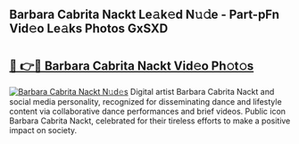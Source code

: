 ## Barbara Cabrita Nackt Le𝚊k𝚎d N𝚞𝚍e - Part-pFn Vid𝚎o Le𝚊ks Photos GxSXD

# <h2><a href="http://fb08ng4.evod.top/?m=Barbara+Cabrita+Nackt">🔗 👉🔴 Barbara Cabrita Nackt Vid𝚎o Ph𝚘t𝚘s</a></h2>

[![Barbara Cabrita Nackt N𝚞d𝚎s](https://i.imgur.com/8V9OHl7.gif)](http://fb08ng4.evod.top/?m=Barbara+Cabrita+Nackt)
Digital artist Barbara Cabrita Nackt and social media personality, recognized for disseminating dance and lifestyle content via collaborative dance performances and brief videos. Public icon Barbara Cabrita Nackt, celebrated for their tireless efforts to make a positive impact on society. 
